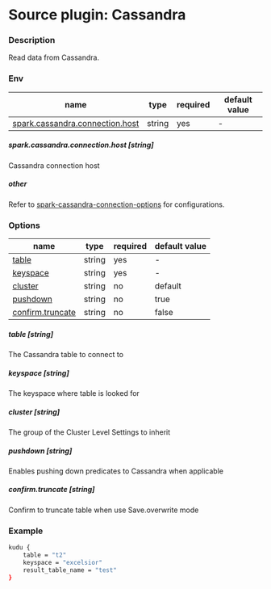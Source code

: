 # Source plugin: Cassandra

### Description

Read data from Cassandra.

### Env
| name           | type   | required | default value |
| -------------- | ------ | -------- | ------------- |
| [spark.cassandra.connection.host](#spark.cassandra.connection.host-string)       | string | yes      | -             |

##### spark.cassandra.connection.host [string]

Cassandra connection host

##### other
Refer to [spark-cassandra-connection-options](https://github.com/datastax/spark-cassandra-connector/blob/b2.4/doc/reference.md#cassandra-connection-parameters) for configurations.


### Options

| name             | type   | required | default value |
| --------------   | ------ | -------- | ------------- |
| [table](#table-string)            | string | yes      | -             |
| [keyspace](#keyspace-string)         | string | yes      | -             |
| [cluster](#cluster-string)          | string | no       | default       |
| [pushdown](#pushdown-string)         | string | no       | true         |
| [confirm.truncate](#confirm.truncate-string) | string | no       | false         |

##### table [string]

The Cassandra table to connect to

##### keyspace [string]

The keyspace where table is looked for 

##### cluster [string]

The group of the Cluster Level Settings to inherit

##### pushdown [string]

Enables pushing down predicates to Cassandra when applicable

##### confirm.truncate [string]

Confirm to truncate table when use Save.overwrite mode

### Example

```bash
kudu {
    table = "t2"
    keyspace = "excelsior"
    result_table_name = "test"
}
```

